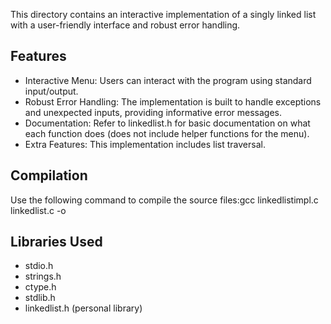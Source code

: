 This directory contains an interactive implementation of a singly linked list with a user-friendly interface and robust error handling.

## Features
- Interactive Menu: Users can interact with the program using standard input/output.
- Robust Error Handling: The implementation is built to handle exceptions and unexpected inputs, providing informative error messages.
- Documentation: Refer to linkedlist.h for basic documentation on what each function does (does not include helper functions for the menu).
- Extra Features: This implementation includes list traversal.

## Compilation
 Use the following command to compile the source files:gcc linkedlistimpl.c linkedlist.c -o <executable name>

## Libraries Used
- stdio.h
- strings.h
- ctype.h
- stdlib.h
- linkedlist.h (personal library)
